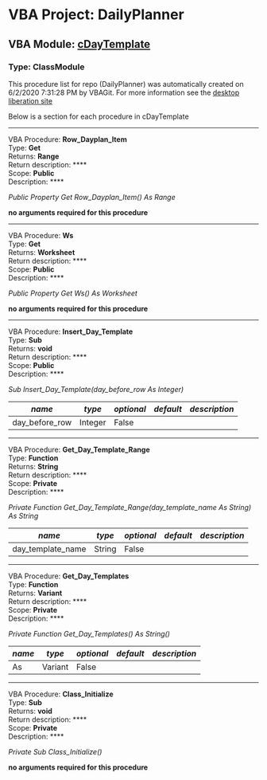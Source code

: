 # VBA Project: **DailyPlanner**
## VBA Module: **[cDayTemplate](/scripts/cDayTemplate.cls "source is here")**
### Type: ClassModule  

This procedure list for repo (DailyPlanner) was automatically created on 6/2/2020 7:31:28 PM by VBAGit.
For more information see the [desktop liberation site](http://ramblings.mcpher.com/Home/excelquirks/drivesdk/gettinggithubready "desktop liberation")

Below is a section for each procedure in cDayTemplate

---
VBA Procedure: **Row_Dayplan_Item**  
Type: **Get**  
Returns: **Range**  
Return description: ****  
Scope: **Public**  
Description: ****  

*Public Property Get Row_Dayplan_Item() As Range*  

**no arguments required for this procedure**


---
VBA Procedure: **Ws**  
Type: **Get**  
Returns: **Worksheet**  
Return description: ****  
Scope: **Public**  
Description: ****  

*Public Property Get Ws() As Worksheet*  

**no arguments required for this procedure**


---
VBA Procedure: **Insert_Day_Template**  
Type: **Sub**  
Returns: **void**  
Return description: ****  
Scope: **Public**  
Description: ****  

*Sub Insert_Day_Template(day_before_row As Integer)*  

*name*|*type*|*optional*|*default*|*description*
---|---|---|---|---
day_before_row|Integer|False||


---
VBA Procedure: **Get_Day_Template_Range**  
Type: **Function**  
Returns: **String**  
Return description: ****  
Scope: **Private**  
Description: ****  

*Private Function Get_Day_Template_Range(day_template_name As String) As String*  

*name*|*type*|*optional*|*default*|*description*
---|---|---|---|---
day_template_name|String|False||


---
VBA Procedure: **Get_Day_Templates**  
Type: **Function**  
Returns: **Variant**  
Return description: ****  
Scope: **Private**  
Description: ****  

*Private Function Get_Day_Templates() As String()*  

*name*|*type*|*optional*|*default*|*description*
---|---|---|---|---
As|Variant|False||


---
VBA Procedure: **Class_Initialize**  
Type: **Sub**  
Returns: **void**  
Return description: ****  
Scope: **Private**  
Description: ****  

*Private Sub Class_Initialize()*  

**no arguments required for this procedure**
